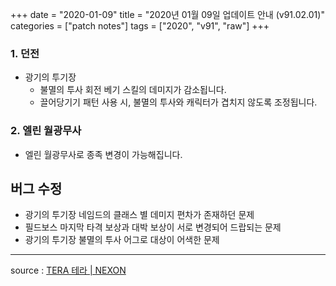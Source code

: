 +++
date = "2020-01-09"
title = "2020년 01월 09일 업데이트 안내 (v91.02.01)"
categories = ["patch notes"]
tags = ["2020", "v91", "raw"]
+++

### 1. 던전
- 광기의 투기장
  - 불멸의 투사 회전 베기 스킬의 데미지가 감소됩니다.
  - 끌어당기기 패턴 사용 시, 불멸의 투사와 캐릭터가 겹치지 않도록 조정됩니다.

### 2. 엘린 월광무사
- 엘린 월광무사로 종족 변경이 가능해집니다.

## 버그 수정

- 광기의 투기장 네임드의 클래스 별 데미지 편차가 존재하던 문제
- 필드보스 마지막 타격 보상과 대박 보상이 서로 변경되어 드랍되는 문제
- 광기의 투기장 불멸의 투사 어그로 대상이 어색한 문제

----

source : [TERA 테라 | NEXON](http://tera.nexon.com/news/update/view.aspx?n4articlesn=424)
